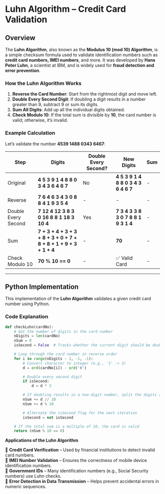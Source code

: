 # **Luhn Algorithm – Credit Card Validation**  

## **Overview**  

The **Luhn Algorithm**, also known as the **Modulus 10 (mod 10) Algorithm**, is a simple checksum formula used to validate identification numbers such as **credit card numbers, IMEI numbers**, and more. It was developed by **Hans Peter Luhn**, a scientist at IBM, and is widely used for **fraud detection and error prevention**.  

### **How the Luhn Algorithm Works**  

1. **Reverse the Card Number**: Start from the rightmost digit and move left.  
2. **Double Every Second Digit**: If doubling a digit results in a number greater than 9, subtract 9 or sum its digits.  
3. **Sum All Digits**: Add up all the individual digits obtained.  
4. **Check Modulo 10**: If the total sum is divisible by **10**, the card number is valid; otherwise, it’s invalid.  

### **Example Calculation**  

Let’s validate the number **4539 1488 0343 6467**:  

| Step | Digits | Double Every Second? | New Digits | Sum |
|------|--------|----------------------|------------|-----|
| Original | **4 5 3 9 1 4 8 8 0 3 4 3 6 4 6 7** | No | **4 5 3 9 1 4 8 8 0 3 4 3 6 4 6 7** | - |
| Reverse  | **7 6 4 6 3 4 3 0 8 8 4 1 9 3 5 4** | - | - | - |
| Double Every Second | **7 12 4 12 3 8 3 0 16 8 8 1 18 3 10 4** | Yes | **7 3 4 3 3 8 3 0 7 8 8 1 9 3 1 4** | - |
| Sum | **7 + 3 + 4 + 3 + 3 + 8 + 3 + 0 + 7 + 8 + 8 + 1 + 9 + 3 + 1 + 4** | - | **70** | - |
| Check Modulo 10 | **70 % 10 == 0** | - | ✅ Valid Card | - |

---

## **Python Implementation**  

This implementation of the **Luhn Algorithm** validates a given credit card number using Python.  

### **Code Explanation**  

```python
def checkLuhn(cardNo):
    # Get the number of digits in the card number
    nDigits = len(cardNo)
    nSum = 0
    isSecond = False  # Tracks whether the current digit should be doubled

    # Loop through the card number in reverse order
    for i in range(nDigits - 1, -1, -1):
        # Convert character to integer (e.g., '3' -> 3)
        d = ord(cardNo[i]) - ord('0')

        # Double every second digit
        if isSecond:
            d = d * 2

        # If doubling results in a two-digit number, split the digits and sum them
        nSum += d // 10
        nSum += d % 10

        # Alternate the isSecond flag for the next iteration
        isSecond = not isSecond

    # If the total sum is a multiple of 10, the card is valid
    return (nSum % 10 == 0)
```
**Applications of the Luhn Algorithm**  

🔹 **Credit Card Verification** – Used by financial institutions to detect invalid card numbers.  
🔹 **IMEI Number Validation** – Ensures the correctness of mobile device identification numbers.  
🔹 **Government IDs** – Many identification numbers (e.g., Social Security numbers) use Luhn checks.  
🔹 **Error Detection in Data Transmission** – Helps prevent accidental errors in numeric sequences.  
